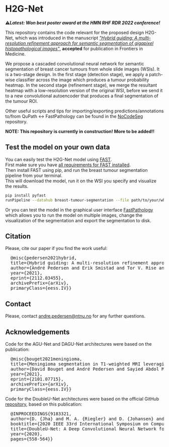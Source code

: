 # H2G-Net

⚠️***Latest: Won best poster award at the HMN RHF RDR 2022 conference!***

This repository contains the code relevant for the proposed design H2G-Net, which was introduced in the manuscript [*"Hybrid guiding: A multi-resolution refinement approach for semantic segmentation of gigapixel histopathological images"*](https://arxiv.org/abs/2112.03455), **accepted** for publication in Frontiers in Medicine.

We propose a cascaded convolutional neural network for semantic segmentation of breast cancer tumours from whole slide images (WSIs). It is a two-stage design. In the first stage (detection stage), we apply a patch-wise classifier across the image which produces a tumour probability heatmap. In the second stage (refinement stage), we merge the resultant heatmap with a low-resolution version of the original WSI, before we send it to a new convolutional autoencoder that produces a final segmentation of the tumour ROI.

Other useful scripts and tips for importing/exporting predictions/annotations to/from QuPath <-> FastPathology can be found in the [NoCodeSeg](https://github.com/andreped/NoCodeSeg) repository.

**NOTE: This repository is currently in construction! More to be added!!**

## Test the model on your own data
You can easily test the H2G-Net model using [FAST](https://fast.eriksmistad.no).  
First make sure you have [all requirements for FAST installed](https://fast.eriksmistad.no/install.html).  
Then install FAST using pip, and run the breast tumour segmentation pipeline from your terminal.  
This will download the model, run it on the WSI you specify and visualize the results.
```bash
pip install pyfast
runPipeline --datahub breast-tumour-segmentation --file path/to/your/whole-slide-image.vsi
```

Or you can test the model in the graphical user interface [FastPathology](https://github.com/AICAN-Research/FAST-Pathology) which allows you to run the model on multiple images, change the visualization of the segmentation and export the segmentation to disk.

## Citation
Please, cite our paper if you find the work useful:
<pre>
  @misc{pedersen2021hybrid,
  title={Hybrid guiding: A multi-resolution refinement approach for semantic segmentation of gigapixel histopathological images}, 
  author={André Pedersen and Erik Smistad and Tor V. Rise and Vibeke G. Dale and Henrik S. Pettersen and Tor-Arne S. Nordmo and David Bouget and Ingerid Reinertsen and Marit Valla},
  year={2021},
  eprint={2112.03455},
  archivePrefix={arXiv},
  primaryClass={eess.IV}}
</pre>

## Contact
Please, contact andre.pedersen@ntnu.no for any further questions.

## Acknowledgements
Code for the AGU-Net and DAGU-Net architectures were based on the publication:
<pre>
  @misc{bouget2021meningioma,
  title={Meningioma segmentation in T1-weighted MRI leveraging global context and attention mechanisms},
  author={David Bouget and André Pedersen and Sayied Abdol Mohieb Hosainey and Ole Solheim and Ingerid Reinertsen},
  year={2021},
  eprint={2101.07715},
  archivePrefix={arXiv},
  primaryClass={eess.IV}}
</pre>

Code for the DoubleU-Net architectures were based on the official GitHub [repository](https://github.com/DebeshJha/2020-CBMS-DoubleU-Net), based on this publication:
<pre>
  @INPROCEEDINGS{9183321,
  author={D. {Jha} and M. A. {Riegler} and D. {Johansen} and P. {Halvorsen} and H. D. {Johansen}},
  booktitle={2020 IEEE 33rd International Symposium on Computer-Based Medical Systems (CBMS)}, 
  title={DoubleU-Net: A Deep Convolutional Neural Network for Medical Image Segmentation}, 
  year={2020},
  pages={558-564}}
</pre>
